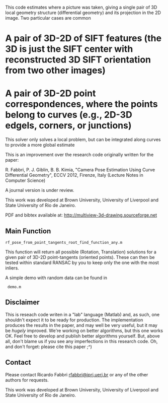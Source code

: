 This code estimates where a picture was taken, giving a single pair of 3D local geometry
structure (differential geometry) and its projection in the 2D image. Two particular cases are common
# A pair of 3D-2D of SIFT features (the 3D is just the SIFT center with reconstructed 3D SIFT orientation from two other images)
# A pair of 3D-2D point correspondences, where the points belong to curves (e.g., 2D-3D edgels, corners, or junctions)

This solver only solves a local problem, but can be integrated along curves to provide a more global estimate

This is an improvement over the research code originally written for the paper:

R. Fabbri, P. J. Giblin, B. B. Kimia, "Camera Pose Estimation Using Curve
Differential Geometry", ECCV 2012, Firenze, Italy (Lecture Notes in Computer
Science)

A journal version is under review.

This work was developed at Brown University, University of Liverpool and State University
of Rio de Janeiro.

PDF and bibtex available at: http://multiview-3d-drawing.sourceforge.net


## Main Function

```
rf_pose_from_point_tangents_root_find_function_any.m
```

This function will return all possible (Rotation, Translation) solutions for a
given pair of 3D-2D point-tangents (oriented points). These can then be tested
within standard RANSAC by you to keep only the one with the most inliers.

A simple demo with random data can be found in 
```
 demo.m
```

## Disclaimer

This is reseach code writen in a "lab" language (Matlab) and, as such, one
shouldn't expect it to be ready for production. The implementation produces the
results in the paper, and may well be very useful, but it may be *hugely*
improved. We're working on better algorithms, but this one works OK. Feel free
to develop and publish better algorithms yourself. But, above all, don't blame
us if you see any imperfections in this research code. Oh, and don't forget:
please cite this paper ;^)


## Contact

Please contact Ricardo Fabbri <rfabbri@iprj.uerj.br> or any of the other authors for requests.

This work was developed at Brown University, University of Liverpool and State University
of Rio de Janeiro.
